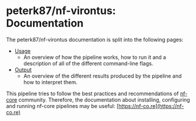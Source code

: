 # peterk87/nf-virontus: Documentation

The peterk87/nf-virontus documentation is split into the following pages:

<!-- TODO nf-core: If you write more documentation pages, add them to the docs index page here -->

* [Usage](usage.md)
  * An overview of how the pipeline works, how to run it and a description of all of the different command-line flags.
* [Output](output.md)
  * An overview of the different results produced by the pipeline and how to interpret them.

This pipeline tries to follow the best practices and recommendations of [nf-core](https://nf-co.re) community. Therefore, the documentation about installing, configuring and running nf-core pipelines may be useful: [https://nf-co.re](https://nf-co.re)
